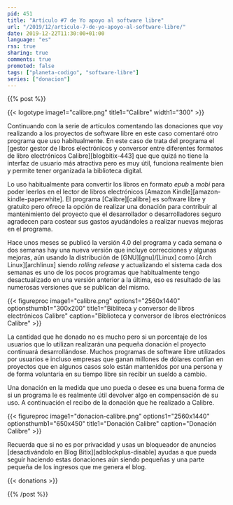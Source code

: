 ```yaml
---
pid: 451
title: "Artículo #7 de Yo apoyo al software libre"
url: "/2019/12/articulo-7-de-yo-apoyo-al-software-libre/"
date: 2019-12-22T11:30:00+01:00
language: "es"
rss: true
sharing: true
comments: true
promoted: false
tags: ["planeta-codigo", "software-libre"]
series: ["donacion"]
---
```


{{% post %}}


{{< logotype image1="calibre.png" title1="Calibre" width1="300" >}}

Continuando con la serie de artículos comentando las donaciones que voy realizando a los proyectos de software libre en este caso comentaré otro programa que uso habitualmente. En este caso de trata del programa el [gestor gestor de libros electrónicos y conversor entre diferentes formatos de libro electrónicos Calibre][blogbitix-443] que que quizá no tiene la interfaz de usuario más atractiva pero es muy útil, funciona realmente bien y permite tener organizada la biblioteca digital.

Lo uso habitualmente para convertir los libros en formato _epub_ a _mobi_ para poder leerlos en el lector de libros electrónicos [Amazon Kindle][amazon-kindle-paperwhite]. El programa [Calibre][calibre] es software libre y gratuito pero ofrece la opción de realizar una donación para contribuir al mantenimiento del proyecto que el desarrollador o desarrolladores seguro agradecen para costear sus gastos ayudándoles a realizar nuevas mejoras en el programa.

Hace unos meses se publicó la versión 4.0 del programa y cada semana o dos semanas hay una nueva versión que incluye correcciones y algunas mejoras, aún usando la distribución de [GNU][gnu]/[Linux] como [Arch Linux][archlinux] siendo _rolling release_ y actualizando el sistema cada dos semanas es uno de los pocos programas que habitualmente tengo desactualizado en una versión anterior a la última, eso es resultado de las numerosas versiones que se publican del mismo.

<div class="media">
    {{< figureproc
        image1="calibre.png" options1="2560x1440" optionsthumb1="300x200" title1="Bibliteca y conversor de libros electrónicos Calibre"
        caption="Biblioteca y conversor de libros electrónicos Calibre" >}}
</div>

La cantidad que he donado no es mucho pero si un porcentaje de los usuarios que lo utilizan realizarán una pequeña donación el proyecto continuará desarrollándose. Muchos programas de software libre utilizados por usuarios e incluso empresas que ganan millones de dólares confían en proyectos que en algunos casos solo están mantenidos por una persona y de forma voluntaria en su tiempo libre sin recibir un sueldo a cambio.

Una donación en la medida que uno pueda o desee es una buena forma de si un programa le es realmente útil devolver algo en compensación de su uso. A continuación el recibo de la donación que he realizado a Calibre. 

<div class="media">
    {{< figureproc
        image1="donacion-calibre.png" options1="2560x1440" optionsthumb1="650x450" title1="Donación Calibre"
        caption="Donación Calibre" >}}
</div>

Recuerda que si no es por privacidad y usas un bloqueador de anuncios [desactivándolo en Blog Bitix][adblockplus-disable] ayudas a que pueda seguir haciendo estas donaciones aún siendo pequeñas y una parte pequeña de los ingresos que me genera el blog.

{{< donations >}}

{{% /post %}}
